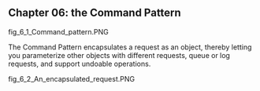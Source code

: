## Chapter 06: the Command Pattern

fig_6_1_Command_pattern.PNG

The Command Pattern encapsulates a request as an
object, thereby letting you parameterize other objects
with different requests, queue or log requests, and support
undoable operations.

fig_6_2_An_encapsulated_request.PNG